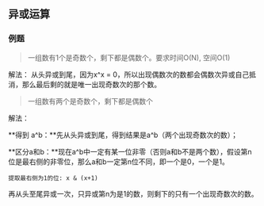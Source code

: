 ## 异或运算

### 例题

> 一组数有1个是奇数个，剩下都是偶数个。要求时间O(N), 空间O(1)

解法： 从头异或到尾，因为x^x = 0，所以出现偶数次的数都会偶数次异或自己抵消，那么最后剩的就是唯一出现奇数次的那个数。

> 一组数有两个是奇数个，剩下都是偶数个

解法：

**得到 a^b：**先从头异或到尾，得到结果是a^b（两个出现奇数次的数）；

**区分a和b：**现在a^b中一定有某一位非零（否则a和b不是两个数），假设第n位是最右侧的非零位，那么a和b一定第n位不同，即一个是0，一个是1。

`提取最右侧为1的位: x & (x+1)`

再从头至尾异或一次，只异或第n为是1的数，则剩下的只有一个出现奇数次的数。